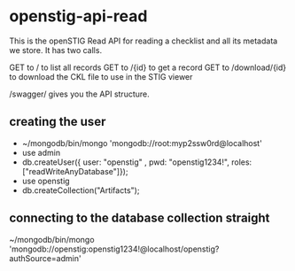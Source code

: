 # openstig-api-read
This is the openSTIG Read API for reading a checklist and all its metadata we store. It has two calls.

GET to / to list all records
GET to /{id} to get a record
GET to /download/{id} to download the CKL file to use in the STIG viewer

/swagger/ gives you the API structure.


## creating the user
* ~/mongodb/bin/mongo 'mongodb://root:myp2ssw0rd@localhost'
* use admin
* db.createUser({ user: "openstig" , pwd: "openstig1234!", roles: ["readWriteAnyDatabase"]});
* use openstig
* db.createCollection("Artifacts");

## connecting to the database collection straight
~/mongodb/bin/mongo 'mongodb://openstig:openstig1234!@localhost/openstig?authSource=admin'
